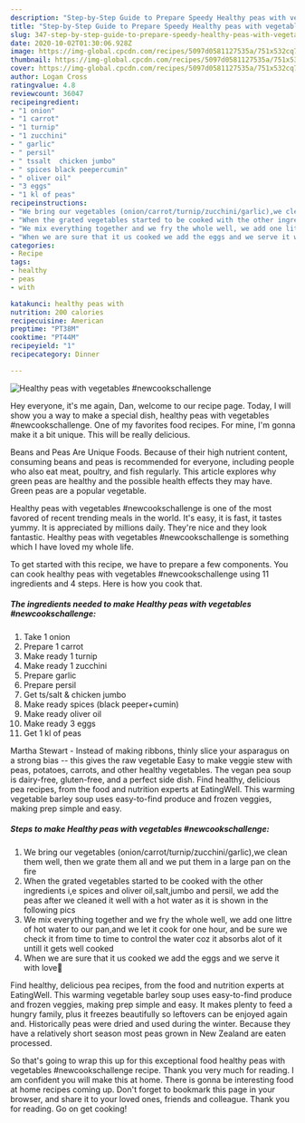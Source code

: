 ```yaml
---
description: "Step-by-Step Guide to Prepare Speedy Healthy peas with vegetables #newcookschallenge"
title: "Step-by-Step Guide to Prepare Speedy Healthy peas with vegetables #newcookschallenge"
slug: 347-step-by-step-guide-to-prepare-speedy-healthy-peas-with-vegetables-newcookschallenge
date: 2020-10-02T01:30:06.928Z
image: https://img-global.cpcdn.com/recipes/5097d0581127535a/751x532cq70/healthy-peas-with-vegetables-newcookschallenge-recipe-main-photo.jpg
thumbnail: https://img-global.cpcdn.com/recipes/5097d0581127535a/751x532cq70/healthy-peas-with-vegetables-newcookschallenge-recipe-main-photo.jpg
cover: https://img-global.cpcdn.com/recipes/5097d0581127535a/751x532cq70/healthy-peas-with-vegetables-newcookschallenge-recipe-main-photo.jpg
author: Logan Cross
ratingvalue: 4.8
reviewcount: 36047
recipeingredient:
- "1 onion"
- "1 carrot"
- "1 turnip"
- "1 zucchini"
- " garlic"
- " persil"
- " tssalt  chicken jumbo"
- " spices black peepercumin"
- " oliver oil"
- "3 eggs"
- "1 kl of peas"
recipeinstructions:
- "We bring our vegetables (onion/carrot/turnip/zucchini/garlic),we clean them well, then we grate them all and we put them in a large pan on the fire"
- "When the grated vegetables started to be cooked with the other ingredients i,e spices and oliver oil,salt,jumbo and persil, we add the peas after we cleaned it well with a hot water as it is shown in the following pics"
- "We mix everything together and we fry the whole well, we add one littre of hot water to our pan,and we let it cook for one hour, and be sure we check it from time to time to control the water coz it absorbs alot of it untill it gets well cooked"
- "When we are sure that it us cooked we add the eggs and we serve it with love🥰"
categories:
- Recipe
tags:
- healthy
- peas
- with

katakunci: healthy peas with 
nutrition: 200 calories
recipecuisine: American
preptime: "PT38M"
cooktime: "PT44M"
recipeyield: "1"
recipecategory: Dinner

---
```



![Healthy peas with vegetables #newcookschallenge](https://img-global.cpcdn.com/recipes/5097d0581127535a/751x532cq70/healthy-peas-with-vegetables-newcookschallenge-recipe-main-photo.jpg)

Hey everyone, it's me again, Dan, welcome to our recipe page. Today, I will show you a way to make a special dish, healthy peas with vegetables #newcookschallenge. One of my favorites food recipes. For mine, I'm gonna make it a bit unique. This will be really delicious.

Beans and Peas Are Unique Foods. Because of their high nutrient content, consuming beans and peas is recommended for everyone, including people who also eat meat, poultry, and fish regularly. This article explores why green peas are healthy and the possible health effects they may have. Green peas are a popular vegetable.

Healthy peas with vegetables #newcookschallenge is one of the most favored of recent trending meals in the world. It's easy, it is fast, it tastes yummy. It is appreciated by millions daily. They're nice and they look fantastic. Healthy peas with vegetables #newcookschallenge is something which I have loved my whole life.


To get started with this recipe, we have to prepare a few components. You can cook healthy peas with vegetables #newcookschallenge using 11 ingredients and 4 steps. Here is how you cook that.

<!--inarticleads1-->

##### The ingredients needed to make Healthy peas with vegetables #newcookschallenge:

1. Take 1 onion
1. Prepare 1 carrot
1. Make ready 1 turnip
1. Make ready 1 zucchini
1. Prepare  garlic
1. Prepare  persil
1. Get  ts/salt &amp; chicken jumbo
1. Make ready  spices (black peeper+cumin)
1. Make ready  oliver oil
1. Make ready 3 eggs
1. Get 1 kl of peas


Martha Stewart - Instead of making ribbons, thinly slice your asparagus on a strong bias -- this gives the raw vegetable Easy to make veggie stew with peas, potatoes, carrots, and other healthy vegetables. The vegan pea soup is dairy-free, gluten-free, and a perfect side dish. Find healthy, delicious pea recipes, from the food and nutrition experts at EatingWell. This warming vegetable barley soup uses easy-to-find produce and frozen veggies, making prep simple and easy. 

<!--inarticleads2-->

##### Steps to make Healthy peas with vegetables #newcookschallenge:

1. We bring our vegetables (onion/carrot/turnip/zucchini/garlic),we clean them well, then we grate them all and we put them in a large pan on the fire
1. When the grated vegetables started to be cooked with the other ingredients i,e spices and oliver oil,salt,jumbo and persil, we add the peas after we cleaned it well with a hot water as it is shown in the following pics
1. We mix everything together and we fry the whole well, we add one littre of hot water to our pan,and we let it cook for one hour, and be sure we check it from time to time to control the water coz it absorbs alot of it untill it gets well cooked
1. When we are sure that it us cooked we add the eggs and we serve it with love🥰


Find healthy, delicious pea recipes, from the food and nutrition experts at EatingWell. This warming vegetable barley soup uses easy-to-find produce and frozen veggies, making prep simple and easy. It makes plenty to feed a hungry family, plus it freezes beautifully so leftovers can be enjoyed again and. Historically peas were dried and used during the winter. Because they have a relatively short season most peas grown in New Zealand are eaten processed. 

So that's going to wrap this up for this exceptional food healthy peas with vegetables #newcookschallenge recipe. Thank you very much for reading. I am confident you will make this at home. There is gonna be interesting food at home recipes coming up. Don't forget to bookmark this page in your browser, and share it to your loved ones, friends and colleague. Thank you for reading. Go on get cooking!
